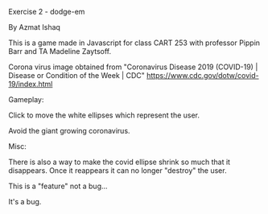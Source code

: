 Exercise 2 - dodge-em

By Azmat Ishaq

This is a game made in Javascript for class CART 253 with professor Pippin
Barr and TA Madeline Zaytsoff.

Corona virus image obtained from "Coronavirus Disease 2019 (COVID-19) | Disease or
Condition of the Week | CDC"
https://www.cdc.gov/dotw/covid-19/index.html

Gameplay:

Click to move the white ellipses which represent the user.

Avoid the giant growing coronavirus.

Misc:

There is also a way to make the covid ellipse shrink so much that it disappears.
Once it reappears it can no longer "destroy" the user.

This is a "feature" not a bug...

It's a bug.
